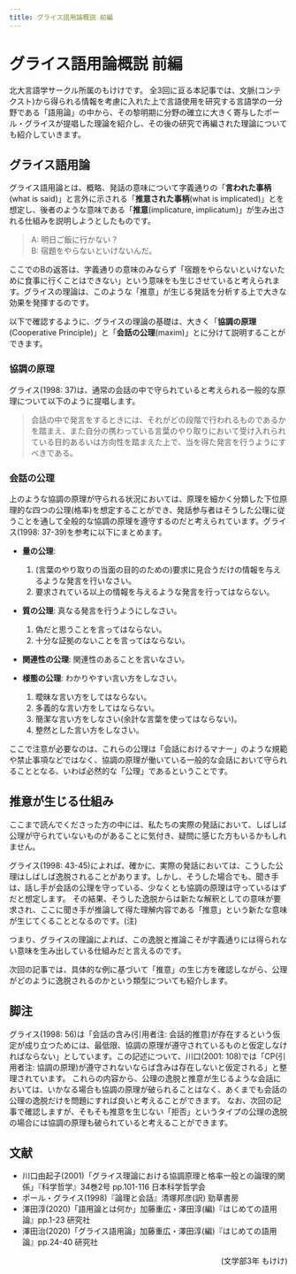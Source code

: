 ```yaml
---
title: グライス語用論概説 前編
---
```


# グライス語用論概説 前編

北大言語学サークル所属のもけけです。
全3回に亘る本記事では、文脈(コンテクスト)から得られる情報を考慮に入れた上で言語使用を研究する言語学の一分野である「語用論」の中から、その黎明期に分野の確立に大きく寄与したポール・グライスが提唱した理論を紹介し、その後の研究で再編された理論についても紹介していきます。

## グライス語用論

グライス語用論とは、概略、発話の意味について字義通りの「**言われた事柄**(what is said)」と言外に示される「**推意された事柄**(what is implicated)」とを想定し、後者のような意味である「**推意**(implicature, implicatum)」が生み出される仕組みを説明しようとしたものです。

> A: 明日ご飯に行かない？  
> B: 宿題をやらないといけないんだ。

ここでのBの返答は、字義通りの意味のみならず「宿題をやらないといけないために食事に行くことはできない」という意味をも生じさせていると考えられます。グライスの理論は、このような「推意」が生じる発話を分析する上で大きな効果を発揮するのです。

以下で確認するように、グライスの理論の基礎は、大きく「**協調の原理**(Cooperative Principle)」と「**会話の公理**(maxim)」とに分けて説明することができます。

### 協調の原理

グライス(1998: 37)は、通常の会話の中で守られていると考えられる一般的な原理について以下のように提唱します。

> 会話の中で発言をするときには、それがどの段階で行われるものであるかを踏まえ、また自分の携わっている言葉のやり取りにおいて受け入れられている目的あるいは方向性を踏まえた上で、当を得た発言を行うようにすべきである。

### 会話の公理

上のような協調の原理が守られる状況においては、原理を細かく分類した下位原理的な四つの公理(格率)を想定することができ、発話参与者はそうした公理に従うことを通して全般的な協調の原理を遵守するのだと考えられています。グライス(1998: 37-39)を参考に以下にまとめます。

- **量の公理**:
  1. (言葉のやり取りの当面の目的のための)要求に見合うだけの情報を与えるような発言を行いなさい。
  2. 要求されている以上の情報を与えるような発言を行ってはならない。

- **質の公理**: 真なる発言を行うようにしなさい。
  1. 偽だと思うことを言ってはならない。
  2. 十分な証拠のないことを言ってはならない。

- **関連性の公理**: 関連性のあることを言いなさい。

- **様態の公理**: わかりやすい言い方をしなさい。
  1. 曖昧な言い方をしてはならない。
  2. 多義的な言い方をしてはならない。
  3. 簡潔な言い方をしなさい(余計な言葉を使ってはならない)。
  4. 整然とした言い方をしなさい。

ここで注意が必要なのは、これらの公理は「会話におけるマナー」のような規範や禁止事項などではなく、協調の原理が働いている一般的な会話において守られることとなる、いわば必然的な「公理」であるということです。

## 推意が生じる仕組み

ここまで読んでくださった方の中には、私たちの実際の発話において、しばしば公理が守られていないものがあることに気付き、疑問に感じた方もいるかもしれません。

グライス(1998: 43-45)によれば、確かに、実際の発話においては、こうした公理はしばしば逸脱されることがあります。しかし、そうした場合でも、聞き手は、話し手が会話の公理を守っている、少なくとも協調の原理は守っているはずだと想定します。
その結果、そうした逸脱からは新たな解釈としての意味が要求され、ここに聞き手が推論して得た理解内容である「推意」という新たな意味が生じてくることとなるのです。(注)

つまり、グライスの理論によれば、この逸脱と推論こそが字義通りには得られない意味を生み出している仕組みだと言えるのです。

次回の記事では、具体的な例に基づいて「推意」の生じ方を確認しながら、公理がどのように逸脱されるのかという類型についても紹介します。

## 脚注

グライス(1998: 56)は「会話の含み(引用者注: 会話的推意)が存在するという仮定が成り立つためには、最低限、協調の原理が遵守されているものと仮定しなければならない」としています。この記述について、川口(2001: 108)では「CP(引用者注: 協調の原理)が遵守されないならば含みは存在しないと仮定される」と整理されています。
これらの内容から、公理の逸脱と推意が生じるような会話においては、いかなる場合も協調の原理が破られることはなく、あくまでも会話の公理の逸脱だけを問題にすれば良いと考えることができます。
なお、次回の記事で確認しますが、そもそも推意を生じない「拒否」というタイプの公理の逸脱の場合には協調の原理も破られていると考えることができます。

## 文献

- 川口由起子(2001)「グライス理論における協調原理と格率一般との論理的関係」『科学哲学』34巻2号 pp.101-116 日本科学哲学会
- ポール・グライス(1998)『論理と会話』清塚邦彦(訳) 勁草書房
- 澤田淳(2020)「語用論とは何か」加藤重広・澤田淳(編)『はじめての語用論』pp.1-23 研究社
- 澤田治(2020)「グライス語用論」加藤重広・澤田淳(編)『はじめての語用論』pp.24-40 研究社

<p style="text-align: right;">
(文学部3年 もけけ)
</p>
